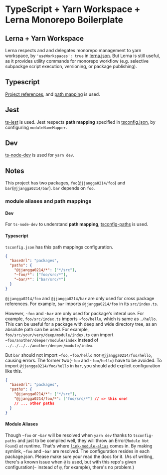 # TypeScript + Yarn Workspace + Lerna Monorepo Boilerplate

## Lerna + Yarn Workspace

Lerna respects and and delegates monorepo management to yarn workspace, by `'useWorkspaces': true` in [lerna.json](lerna.json). But Lerna is still useful, as it provides utility commands for monorepo workflow (e.g. selective subpackge script execution, versioning, or package publishing).

## Typescript

[Project references](https://www.typescriptlang.org/docs/handbook/project-references.html), and [path mapping](https://www.typescriptlang.org/docs/handbook/module-resolution.html#path-mapping) is used.

## Jest

[ts-jest](https://github.com/kulshekhar/ts-jest) is used. Jest respects **path mapping** specified in [tsconfig.json](./tsconfig.json), by configuring `moduleNameMapper`.

## Dev

[ts-node-dev](https://github.com/whitecolor/ts-node-dev) is used for `yarn dev`.

## Notes

This project has two packages, `foo`(`@jjangga0214/foo`) and `bar`(`@jjangga0214/bar`). `bar` depends on `foo`.

### module aliases and path mappings

<!-- markdownlint-disable no-duplicate-heading -->

#### Dev

<!-- markdownlint-enable no-duplicate-heading -->

For `ts-node-dev` to understand **path mapping**, [tsconfig-paths](https://github.com/dividab/tsconfig-paths) is used.

<!-- markdownlint-disable no-duplicate-heading -->

#### Typescript

<!-- markdownlint-enable no-duplicate-heading -->

`tsconfig.json` has this path mappings configuration.

```json
{
  "baseUrl": "packages",
  "paths": {
    "@jjangga0214/*": ["*/src"],
    "~foo/*": ["foo/src/*"],
    "~bar/*": ["bar/src/*"]
  }
}
```

`@jjangga0214/foo` and `@jjangga0214/bar` are only used for cross package references. For example, `bar` imports `@jjangga0214/foo` in its `src/index.ts`.

However, `~foo` and `~bar` are only used for package's interal use. For example, `foo/src/index.ts` imports `~foo/hello`, which is same as `./hello`. This can be useful for a package with deep and wide directory tree, as an absolute path can be used. For example, `foo/src/your/very/deep/module/index.ts` can import `~foo/another/deeper/module/index` instead of `../../../../another/deeper/module/index`.

But `bar` should not import `~foo`, `~foo/hello` nor `@jjangga0214/foo/hello`, causing errors. The former two(`~foo` and `~foo/hello`) have to be avoided. To import `@jjangga0214/foo/hello` in `bar`, you should add explicit configuration like this.

```json
{
  "baseUrl": "packages",
  "paths": {
    "@jjangga0214/*": ["*/src"],
    "@jjangga0214/foo/*": ["foo/src/*"] // => this one!
    // ... other paths
  }
}
```

#### Module Aliases

Though `~foo` or `~bar` will be resolved when `yarn dev` thanks to `tsconfig-paths` and just to be compiled well, they will throw an Error(`Module Not Found`) at runtime. That's where [`link-module-alias`](https://github.com/Rush/link-module-alias) comes in. By making symlink, `~foo` and `~bar` are resolved. The configuration resides in each package.json. Please make sure your read the docs for it. (As of writing, there's a known issue when `@` is used, but with this repo's given configuration(`~` instead of `@`, for example), there's no problem.)
